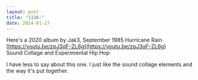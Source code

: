 ```yaml
---
layout: post
title: "1136:"
date: 2024-01-27
---
```


Here's a 2020 album by Jak3, September 1985 Hurricane Rain  
[https://youtu.be/zpJ3qF-ZL6g](https://youtu.be/zpJ3qF-ZL6g)  
Sound Collage and Experimental Hip Hop

I have less to say about this one. I just like the sound collage elements and the way it's put together.
